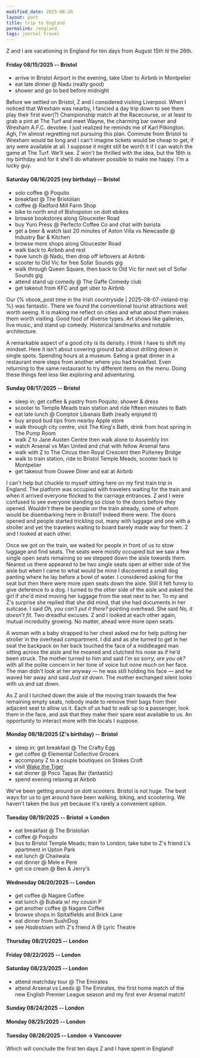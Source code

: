 ```yaml
---
modified_date: 2025-08-20
layout: post
title: trip to England
permalink: /england
tags: journal travel
---
```


Z and I are vacationing in England for ten days from August 15th til the 26th.
<!--more-->

#### Friday 08/15/2025 -- Bristol

- arrive in Bristol Airport in the evening, take Uber to Airbnb in Montpelier
- eat late dinner @ Nadu (really good)
- shower and go to bed before midnight

Before we settled on Bristol, Z and I considered visiting Liverpool.
When I noticed that Wrexham was nearby, I fancied a day trip down to see them play their first ever(?) Championship match at the Racecourse, or at least to grab a pint at The Turf and meet Wayne, the charming bar owner and Wrexham A.F.C. devotee.
I just realized he reminds me of Karl Pilkington.
Agh, I'm almost regretting not pursuing this plan.
Commute from Bristol to Wrexham would be long and I can't imagine tickets would be cheap to get, if any were available at all.
I suppose it might still be worth it if I can watch the game at The Turf.
We'll see.
Z won't be thrilled with the idea, but the 16th is my birthday and for it she'll do whatever possible to make me happy.
I'm a lucky guy.

#### Saturday 08/16/2025 (my birthday) -- Bristol

- solo coffee @ Poquito
- breakfast @ The Bristolian
- coffee @ Radford Mill Farm Shop
- bike to north end of Bishopston on dott ebikes
- browse bookstores along Gloucester Road
- buy Yuro Press @ Perfecto Coffee Co and chat with barista
- get a beer & watch last 20 minutes of Aston Villa vs Newcastle @ Industry Bar & Kitchen
- browse more shops along Gloucester Road
- walk back to Airbnb and rest
- have lunch @ Nadu, then drop off leftovers at Airbnb
- scooter to Old Vic for free Sofar Sounds gig
- walk through Queen Square, then back to Old Vic for next set of Sofar Sounds gig
- attend stand up comedy @ The Gaffe Comedy club
- get takeout from KFC and get uber to Airbnb

Our {% vbook_post time in the Irish countryside | 2025-08-07-ireland-trip %} was fantastic.
There we found the conventional tourist attractions well worth seeing.
It is making me reflect on cities and what about them makes them worth visiting.
Good food of diverse types.
Art shows like galleries, live music, and stand up comedy.
Historical landmarks and notable architecture.

A remarkable aspect of a good city is its density.
I think I have to shift my mindset.
Here it isn't about covering ground but about drilling down in single spots.
Spending hours at a museum.
Eating a great dinner in a restaurant mere steps from another where you had breakfast.
Even returning to the same restaurant to try different items on the menu.
Doing these things feel less like exploring and adventuring.

#### Sunday 08/17/2025 -- Bristol

- sleep in; get coffee & pastry from Poquito; shower & dress
- scooter to Temple Meads train station and ride fifteen minutes to Bath
- eat late lunch @ Comptoir Libanais Bath (really enjoyed it)
- buy airpod bud tips from nearby Apple store
- walk through city centre, visit The King's Bath, drink from host spring in The Pump Room
- walk Z to Jane Austen Centre then walk alone to Assembly Inn
- watch Arsenal vs Man United and chat with fellow Arsenal fans
- walk with Z to The Circus then Royal Crescent then Pulteney Bridge
- walk to train station, ride to Bristol Temple Meads, scooter back to Montpelier
- get takeout from Oowee Diner and eat at Airbnb

I can't help but chuckle to myself sitting here on my first train trip in England.
The platform was occupied with travelers waiting for the train and when it arrived everyone flocked to the carriage entrances.
Z and I were confused to see everyone standing so close to the doors before they opened.
Wouldn't there be people on the train already, some of whom would be disembarking here in Bristol?
Indeed there were.
The doors opened and people started trickling out, many with luggage and one with a stroller and yet the travelers waiting to board barely made way for them.
Z and I looked at each other.

Once we got on the train, we waited for people in front of us to stow luggage and find seats.
The seats were mostly occupied but we saw a few single open seats remaining so we stepped down the aisle towards them.
Nearest us there appeared to be two single seats open at either side of the aisle but when I came to what would be mine I discovered a small dog panting where he lay before a bowl of water.
I considered asking for the seat but then there were more open seats down the aisle.
Still it felt funny to give deference to a dog.
I turned to the other side of the aisle and asked the girl if she'd mind moving her luggage from the seat next to her.
To my and Z's surprise she replied that she did mind, that she had documents in her suitcase.
I said _Oh, you can't put it there?_ pointing overhead.
She said _No, it doesn't fit._
Two dreadful excuses.
Z and I looked at each other again, mutual incredulity growing.
No matter, ahead were more open seats.

A woman with a baby strapped to her chest asked me for help putting her stroller in the overhead compartment.
I did and as she turned to get in her seat the backpack on her back touched the face of a middleaged man sitting across the aisle and he moaned and clutched his nose as if he'd been struck.
The mother turned to him and said _I'm so sorry, are you ok?_ with all the polite concern in her tone of voice but none much on her face.
The man didn't look at her anyway — he was still holding his face — and he waved her away and said _Just sit down_.
The mother exchanged silent looks with us and sat down.

As Z and I lurched down the aisle of the moving train towards the few remaining empty seats, nobody made to remove their bags from their adjacent seat to allow us it.
Each of us had to walk up to a passenger, look them in the face, and ask that they make their spare seat available to us.
An opportunity to interact more with the locals I suppose.

#### Monday 08/18/2025 (Z's birthday) -- Bristol

- sleep in; get breakfast @ The Crafty Egg
- get coffee @ Elemental Collective Grocers
- accompany Z to a couple boutiques on Stokes Croft
- visit [Wake the Tiger](https://www.wakethetiger.com/)
- eat dinner @ Poco Tapas Bar (fantastic)
- spend evening relaxing at Airbnb

We've been getting around on dott scooters.
Bristol is not huge.
The best ways for us to get around have been walking, biking, and scootering.
We haven't taken the bus yet because it's rarely a convenient option.

#### Tuesday 08/19/2025 -- Bristol -> London

- eat breakfast @ The Bristolian
- coffee @ Poquito
- bus to Bristol Temple Meads; train to London; take tube to Z's friend L's apartment in Upton Park
- eat lunch @ Chaiiwala
- eat dinner @ Mele e Pere
- get ice cream @ Ben & Jerry's

#### Wednesday 08/20/2025 -- London

- get coffee @ Nagare Coffee
- eat lunch @ Bubala w/ my cousin P
- get another coffee @ Nagare Coffee
- browse shops in Spitalfields and Brick Lane
- eat dinner from SushiDog
- see _Hadestown_ with Z's friend A @ Lyric Theatre

#### Thursday 08/21/2025 -- London

#### Friday 08/22/2025 -- London

#### Saturday 08/23/2025 -- London

- attend matchday tour @ The Emirates
- attend Arsenal vs Leeds @ The Emirates, the first home match of the new English Premier League season and my first ever Arsenal match!

#### Sunday 08/24/2025 -- London

#### Monday 08/25/2025 -- London

#### Tuesday 08/26/2025 -- London -> Vancouver

Which will conclude the first ten days Z and I have spent in England!

